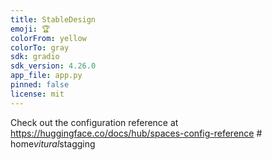 ```yaml
---
title: StableDesign
emoji: 🏆
colorFrom: yellow
colorTo: gray
sdk: gradio
sdk_version: 4.26.0
app_file: app.py
pinned: false
license: mit
---
```


Check out the configuration reference at https://huggingface.co/docs/hub/spaces-config-reference
#   h o m e _ v i t u r a l _ s t a g g i n g  
 